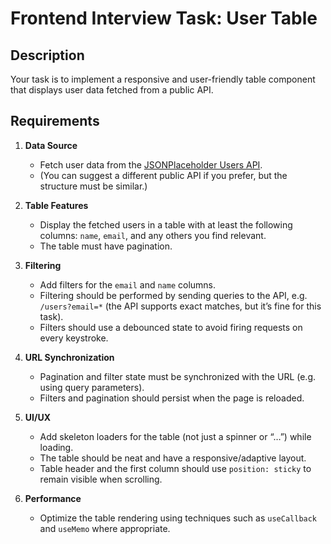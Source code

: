 # Frontend Interview Task: User Table

## Description

Your task is to implement a responsive and user-friendly table component that displays user data fetched from a public API.

## Requirements

1. **Data Source**

   - Fetch user data from the [JSONPlaceholder Users API](https://jsonplaceholder.typicode.com/users).
   - (You can suggest a different public API if you prefer, but the structure must be similar.)

2. **Table Features**

   - Display the fetched users in a table with at least the following columns: `name`, `email`, and any others you find relevant.
   - The table must have pagination.

3. **Filtering**

   - Add filters for the `email` and `name` columns.
   - Filtering should be performed by sending queries to the API, e.g. `/users?email=*` (the API supports exact matches, but it’s fine for this task).
   - Filters should use a debounced state to avoid firing requests on every keystroke.

4. **URL Synchronization**

   - Pagination and filter state must be synchronized with the URL (e.g. using query parameters).
   - Filters and pagination should persist when the page is reloaded.

5. **UI/UX**

   - Add skeleton loaders for the table (not just a spinner or “…”) while loading.
   - The table should be neat and have a responsive/adaptive layout.
   - Table header and the first column should use `position: sticky` to remain visible when scrolling.

6. **Performance**
   - Optimize the table rendering using techniques such as `useCallback` and `useMemo` where appropriate.

